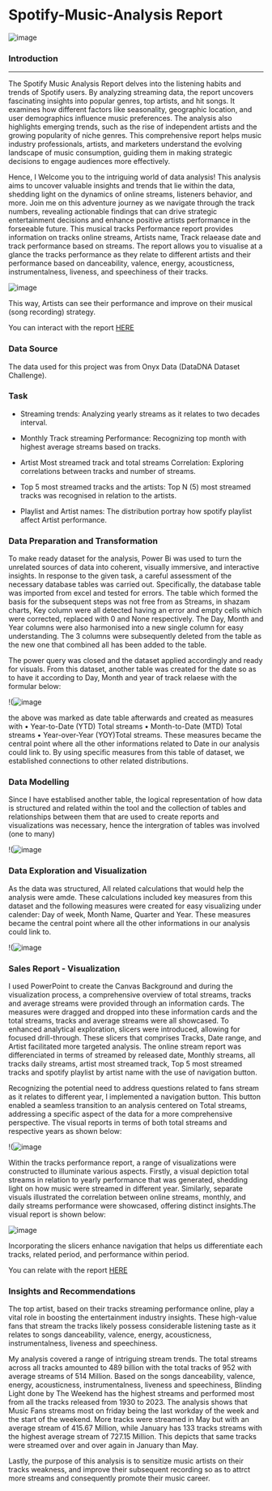 # Spotify-Music-Analysis Report


![image](https://github.com/Temytopeariyo/Spotify-Music-Analysis/assets/81833143/17ab73f3-21b9-4770-aba4-1ee30d9aabef)
### Introduction
---

The Spotify Music Analysis Report delves into the listening habits and trends of Spotify users. By analyzing streaming data, the report uncovers fascinating insights into popular genres, top artists, and hit songs. It examines how different factors like seasonality, geographic location, and user demographics influence music preferences. The analysis also highlights emerging trends, such as the rise of independent artists and the growing popularity of niche genres. This comprehensive report helps music industry professionals, artists, and marketers understand the evolving landscape of music consumption, guiding them in making strategic decisions to engage audiences more effectively.

Hence, I Welcome you to the intriguing world of data analysis! This analysis aims to uncover valuable insights and trends that lie within the data, shedding light on the dynamics of online streams, 
listeners behavior, and more. Join me on this adventure journey as we navigate through the track numbers, revealing actionable findings that can drive strategic entertainment decisions and enhance positive artists performance in the forseeable future. 
This musical tracks Performance report provides information on tracks online streams, Artists name, Track relaease date and track performance based on streams. The report allows you to visualise at a glance the tracks performance as they relate to different artists and their performance based on danceability,	valence, energy,	acousticness,	instrumentalness, liveness, and speechiness of their tracks.



![image](https://github.com/Temytopeariyo/Spotify-Music-Analysis/assets/81833143/17ab73f3-21b9-4770-aba4-1ee30d9aabef)


This way, Artists can see their performance and improve on their musical (song recording) strategy.


You can interact with the report [HERE]()


### Data Source
The data used for this project was from Onyx Data (DataDNA Dataset Challenge).

### Task
* Streaming trends: Analyzing yearly streams as it relates to two decades interval.

* Monthly Track streaming Performance: Recognizing top month with highest average streams based on tracks. 

* Artist Most streamed track and total streams Correlation: Exploring correlations between tracks and number of streams.

* Top 5 most streamed tracks and the artists: Top N (5) most streamed tracks was recognised in relation to the artists.

* Playlist and Artist names: The distribution portray how spotify playlist affect Artist performance.

### Data Preparation and Transformation
To make ready dataset for the analysis, Power Bi was used to turn the unrelated sources of data into coherent, visually immersive, and interactive insights. In response to the given task, a careful assessment of the necessary database tables was carried out. Specifically, the database table was imported from excel and tested for errors. The table which formed the basis for the subsequent steps was not free from as Streams, in shazam charts, Key column  were all detected having an error and empty cells which were corrected, replaced with 0 and None respectively. The Day, Month and Year columns were also harmonised into a new single column for easy understanding. The 3 columns were subsequently deleted from the table as the new one that combined all has been added to the table. 

The power query was closed and the dataset applied accordingly and ready for visuals. From this dataset, another table was created for the date so as to have it according to Day, Month and year of track relaese with the formular below:


!(![image](https://github.com/Temytopeariyo/Spotify-Music-Analysis/assets/81833143/ba0e30f8-70fb-4623-8c19-bcab0f926ebd)

the above was marked as date table afterwards and created as measures with 
• Year-to-Date (YTD) Total streams
• Month-to-Date (MTD) Total streams
• Year-over-Year (YOY)Total streams. 
These measures became the central point where all the other informations related to Date in our analysis could link to. By using specific measures from this table of dataset, we established connections to other related distributions. 

### Data Modelling
Since I have establised another table, the logical representation of how data is structured and related within the tool and the collection of tables and relationships between them that are used to create reports and visualizations was necessary, hence the intergration of tables was involved (one to many)


!(![image](https://github.com/Temytopeariyo/Spotify-Music-Analysis/assets/81833143/55a3d484-dd97-46f6-987d-db12fe15acda)


### Data Exploration and Visualization
As the data was structured, All related calculations that would help the analysis were amde. These calculations included key measures from this dataset and the following measures were created for easy visualizing under calender: Day of week, Month Name, Quarter and Year. These measures became the central point where all the other informations in our analysis could link to. 


!(![image](https://github.com/Temytopeariyo/Spotify-Music-Analysis/assets/81833143/62b35309-21fc-4b96-813b-46a0ec9e9b9e)


### Sales Report - Visualization
I used PowerPoint to create the Canvas Background and during the visualization process, a comprehensive overview of total streams, tracks and average streams were provided through an information cards. The measures were dragged and dropped into these information cards and the total streams, tracks and average streams were all showcased. To enhanced analytical exploration, slicers were introduced, allowing for focused drill-through. These slicers that comprises Tracks, Date range, and Artist facilitated more targeted analysis. The online stream report was differenciated in terms of streamed by released date, Monthly streams, all tracks daily streams, artist most streamed track, Top 5 most streamed tracks and spotify playlist by artist name with the use of navigation button.


Recognizing the potential need to address questions related to fans stream as it relates to different year, I implemented a navigation button. This button enabled a seamless transition to an analysis centered on Total streams, addressing a specific aspect of the data for a more comprehensive perspective. The visual reports in terms of both total streams and respective years as shown below:

!(![image](https://github.com/Temytopeariyo/Spotify-Music-Analysis/assets/81833143/dd7456b9-8cc6-4b3a-a5f8-0a00d760f8bf)

Within the tracks performance report, a range of visualizations were constructed to illuminate various aspects. Firstly, a visual depiction total streams in relation to yearly performance that was generated, shedding light on how music were streamed in different year. Similarly, separate visuals illustrated the correlation between online streams, monthly, and daily streams performance were showcased, offering distinct insights.The visual report is shown below:

![image](https://github.com/Temytopeariyo/Spotify-Music-Analysis/assets/81833143/15e834ce-e687-4a81-be54-cacaeae9f9f1)

Incorporating the slicers enhance navigation that helps us differentiate each tracks, related period, and performance within period. 

You can relate with the report [HERE]()

### Insights and Recommendations
The top artist, based on their tracks streaming performance online, play a vital role in boosting the entertainment industry insights. These high-value fans that stream the tracks likely possess considerable listening taste as it relates to songs danceability, valence, energy,	acousticness,	instrumentalness,	liveness and speechiness.

My analysis covered a range of intriguing stream trends. The total streams across all tracks amounted to 489 billion with the total tracks of 952 with average streams of 514 Million. Based on the songs danceability, valence, energy,	acousticness,	instrumentalness,	liveness and speechiness, Blinding Light done by The Weekend has the highest streams and performed most from all the tracks released from 1930 to 2023. The analysis shows that Music Fans streams most on friday being the last workday of the week and the start of the weekend. More tracks were streamed in May but with an average stream of 415.67 Million, while January has 133 tracks streams with the highest average stream of 727.15 Million. This depicts that same tracks were streamed over and over again in January than May.

Lastly, the purpose of this analysis is to sensitize music artists on their tracks weakness, and improve their subsequent recording so as to attrct more streams and consequently promote their music career.

